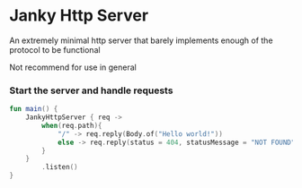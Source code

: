 # Janky Http Server

An extremely minimal http server that barely implements enough of the protocol to be functional

Not recommend for use in general

### Start the server and handle requests

```kotlin
fun main() {
    JankyHttpServer { req ->
        when(req.path){
            "/" -> req.reply(Body.of("Hello world!"))
            else -> req.reply(status = 404, statusMessage = "NOT FOUND")
        }
    }
        .listen()
}
```

